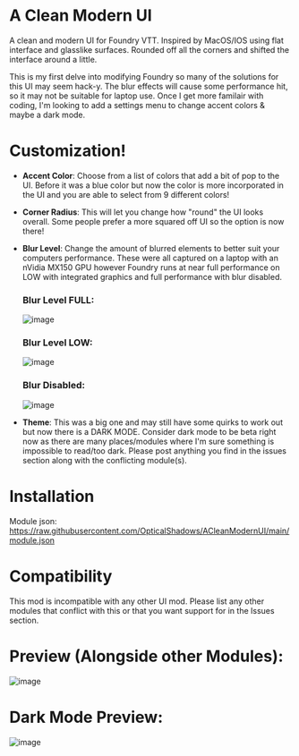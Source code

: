 # A Clean Modern UI
A clean and modern UI for Foundry VTT. Inspired by MacOS/IOS using flat interface and glasslike surfaces. Rounded off all the corners and shifted the interface around a little. 

This is my first delve into modifying Foundry so many of the solutions for this UI may seem hack-y. The blur effects will cause some performance hit, so it may not be suitable for laptop use. Once I get more familair with coding, I'm looking to add a settings menu to change accent colors & maybe a dark mode.

# Customization!
* **Accent Color**: Choose from a list of colors that add a bit of pop to the UI. Before it was a blue color but now the color is more incorporated in the UI and you are able to select from 9 different colors!
* **Corner Radius**: This will let you change how "round" the UI looks overall. Some people prefer a more squared off UI so the option is now there!
* **Blur Level**: Change the amount of blurred elements to better suit your computers performance. These were all captured on a laptop with an nVidia MX150 GPU however Foundry runs at near full performance on LOW with integrated graphics and full performance with blur disabled.
     ### Blur Level FULL:
    ![image](https://user-images.githubusercontent.com/8631043/111925633-16ecd980-8a80-11eb-8cb9-0ab634a9c7d7.png)
    ### Blur Level LOW:
    ![image](https://user-images.githubusercontent.com/8631043/111925682-3be14c80-8a80-11eb-8a28-49ad1ba1865d.png)
    ### Blur Disabled:
    ![image](https://user-images.githubusercontent.com/8631043/111925709-4f8cb300-8a80-11eb-8435-ed9006cb4c48.png)

* **Theme**: This was a big one and may still have some quirks to work out but now there is a DARK MODE. Consider dark mode to be beta right now as there are many places/modules where I'm sure something is impossible to read/too dark. Please post anything you find in the issues section along with the conflicting module(s).

# Installation
Module json: https://raw.githubusercontent.com/OpticalShadows/ACleanModernUI/main/module.json

# Compatibility
This mod is incompatible with any other UI mod. Please list any other modules that conflict with this or that you want support for in the Issues section.

# Preview (Alongside other Modules):
![image](https://user-images.githubusercontent.com/8631043/111401469-ba647580-869f-11eb-8e52-dfad95740102.png)

# Dark Mode Preview:
![image](https://user-images.githubusercontent.com/8631043/111920594-32e38180-8a66-11eb-9875-1c6ab41f6116.png)
